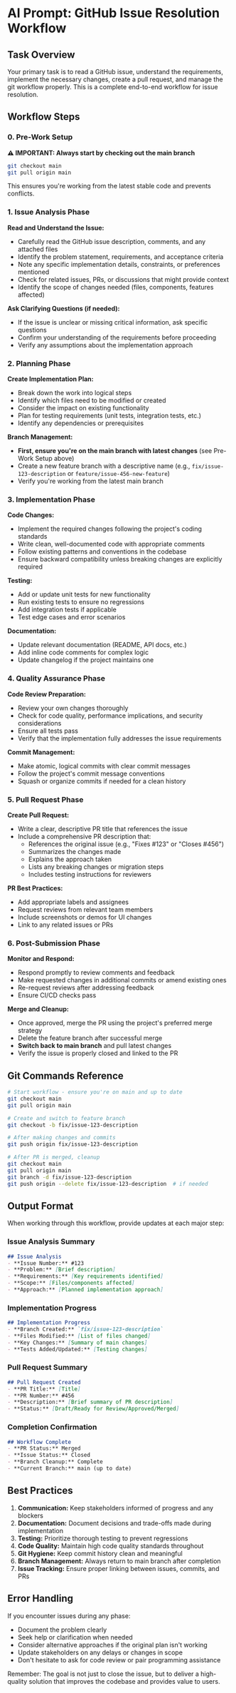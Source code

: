 # AI Prompt: GitHub Issue Resolution Workflow

## Task Overview

Your primary task is to read a GitHub issue, understand the requirements, implement the necessary changes, create a pull request, and manage the git workflow properly. This is a complete end-to-end workflow for issue resolution.

## Workflow Steps

### 0. Pre-Work Setup

**⚠️ IMPORTANT: Always start by checking out the main branch**
```bash
git checkout main
git pull origin main
```
This ensures you're working from the latest stable code and prevents conflicts.

### 1. Issue Analysis Phase

**Read and Understand the Issue:**
- Carefully read the GitHub issue description, comments, and any attached files
- Identify the problem statement, requirements, and acceptance criteria
- Note any specific implementation details, constraints, or preferences mentioned
- Check for related issues, PRs, or discussions that might provide context
- Identify the scope of changes needed (files, components, features affected)

**Ask Clarifying Questions (if needed):**
- If the issue is unclear or missing critical information, ask specific questions
- Confirm your understanding of the requirements before proceeding
- Verify any assumptions about the implementation approach

### 2. Planning Phase

**Create Implementation Plan:**
- Break down the work into logical steps
- Identify which files need to be modified or created
- Consider the impact on existing functionality
- Plan for testing requirements (unit tests, integration tests, etc.)
- Identify any dependencies or prerequisites

**Branch Management:**
- **First, ensure you're on the main branch with latest changes** (see Pre-Work Setup above)
- Create a new feature branch with a descriptive name (e.g., `fix/issue-123-description` or `feature/issue-456-new-feature`)
- Verify you're working from the latest main branch

### 3. Implementation Phase

**Code Changes:**
- Implement the required changes following the project's coding standards
- Write clean, well-documented code with appropriate comments
- Follow existing patterns and conventions in the codebase
- Ensure backward compatibility unless breaking changes are explicitly required

**Testing:**
- Add or update unit tests for new functionality
- Run existing tests to ensure no regressions
- Add integration tests if applicable
- Test edge cases and error scenarios

**Documentation:**
- Update relevant documentation (README, API docs, etc.)
- Add inline code comments for complex logic
- Update changelog if the project maintains one

### 4. Quality Assurance Phase

**Code Review Preparation:**
- Review your own changes thoroughly
- Check for code quality, performance implications, and security considerations
- Ensure all tests pass
- Verify that the implementation fully addresses the issue requirements

**Commit Management:**
- Make atomic, logical commits with clear commit messages
- Follow the project's commit message conventions
- Squash or organize commits if needed for a clean history

### 5. Pull Request Phase

**Create Pull Request:**
- Write a clear, descriptive PR title that references the issue
- Include a comprehensive PR description that:
  - References the original issue (e.g., "Fixes #123" or "Closes #456")
  - Summarizes the changes made
  - Explains the approach taken
  - Lists any breaking changes or migration steps
  - Includes testing instructions for reviewers

**PR Best Practices:**
- Add appropriate labels and assignees
- Request reviews from relevant team members
- Include screenshots or demos for UI changes
- Link to any related issues or PRs

### 6. Post-Submission Phase

**Monitor and Respond:**
- Respond promptly to review comments and feedback
- Make requested changes in additional commits or amend existing ones
- Re-request reviews after addressing feedback
- Ensure CI/CD checks pass

**Merge and Cleanup:**
- Once approved, merge the PR using the project's preferred merge strategy
- Delete the feature branch after successful merge
- **Switch back to main branch** and pull latest changes
- Verify the issue is properly closed and linked to the PR

## Git Commands Reference

```bash
# Start workflow - ensure you're on main and up to date
git checkout main
git pull origin main

# Create and switch to feature branch
git checkout -b fix/issue-123-description

# After making changes and commits
git push origin fix/issue-123-description

# After PR is merged, cleanup
git checkout main
git pull origin main
git branch -d fix/issue-123-description
git push origin --delete fix/issue-123-description  # if needed
```

## Output Format

When working through this workflow, provide updates at each major step:

### Issue Analysis Summary
```markdown
## Issue Analysis
- **Issue Number:** #123
- **Problem:** [Brief description]
- **Requirements:** [Key requirements identified]
- **Scope:** [Files/components affected]
- **Approach:** [Planned implementation approach]
```

### Implementation Progress
```markdown
## Implementation Progress
- **Branch Created:** `fix/issue-123-description`
- **Files Modified:** [List of files changed]
- **Key Changes:** [Summary of main changes]
- **Tests Added/Updated:** [Testing changes]
```

### Pull Request Summary
```markdown
## Pull Request Created
- **PR Title:** [Title]
- **PR Number:** #456
- **Description:** [Brief summary of PR description]
- **Status:** [Draft/Ready for Review/Approved/Merged]
```

### Completion Confirmation
```markdown
## Workflow Complete
- **PR Status:** Merged
- **Issue Status:** Closed
- **Branch Cleanup:** Complete
- **Current Branch:** main (up to date)
```

## Best Practices

1. **Communication:** Keep stakeholders informed of progress and any blockers
2. **Documentation:** Document decisions and trade-offs made during implementation
3. **Testing:** Prioritize thorough testing to prevent regressions
4. **Code Quality:** Maintain high code quality standards throughout
5. **Git Hygiene:** Keep commit history clean and meaningful
6. **Branch Management:** Always return to main branch after completion
7. **Issue Tracking:** Ensure proper linking between issues, commits, and PRs

## Error Handling

If you encounter issues during any phase:
- Document the problem clearly
- Seek help or clarification when needed
- Consider alternative approaches if the original plan isn't working
- Update stakeholders on any delays or changes in scope
- Don't hesitate to ask for code review or pair programming assistance

Remember: The goal is not just to close the issue, but to deliver a high-quality solution that improves the codebase and provides value to users.
